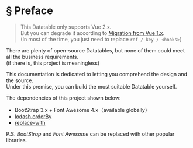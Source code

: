 # § Preface

> This Datatable only supports Vue 2.x.  
> But you can degrade it according to [Migration from Vue 1.x](https://vuejs.org/v2/guide/migration.html).  
> (In most of the time, you just need to replace `ref / key / <hooks>`)

There are plenty of open-source Datatables, but none of them could meet all the business requirements.  
(if there is, this project is meaningless)

This documentation is dedicated to letting you comprehend the design and the source.  
Under this premise, you can build the most suitable Datatable yourself.

The dependencies of this project shown below:

* BootStrap 3.x + Font Awesome 4.x（available globally）
* [lodash.orderBy](https://lodash.com/docs/4.17.4#orderBy)
* [replace-with](https://github.com/kenberkeley/replace-with)

P.S. *BootStrap* and *Font Awesome* can be replaced with other popular libraries.
